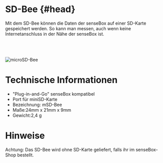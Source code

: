 # SD-Bee {#head}
<div class="description">Mit dem SD-Bee können die Daten der senseBox auf einer SD-Karte gespeichert werden. So kann man messen, auch wenn keine Internetanschluss in der Nähe der senseBox ist.</div>

<div class="line">
    <br>
    <br>
    <br>
</div>

![microSD-Bee](https://raw.githubusercontent.com/sensebox/books-v2/home/pictures/msd_new%20bottom.png?token=AUIA5yNsNoRMrDoT58N8-Qo80POQMi1Fks5bDp26wA%3D%3D)

# Technische Informationen
* "Plug-in-and-Go" senseBox kompatibel
* Port für miniSD-Karte
* Bezeichnung: mSD-Bee
* Maße:24mm x 21mm x 9mm
* Gewicht:2,4 g


# Hinweise

Achtung: Das SD-Bee wird ohne SD-Karte geliefert, falls ihr im senseBox-Shop bestellt.
